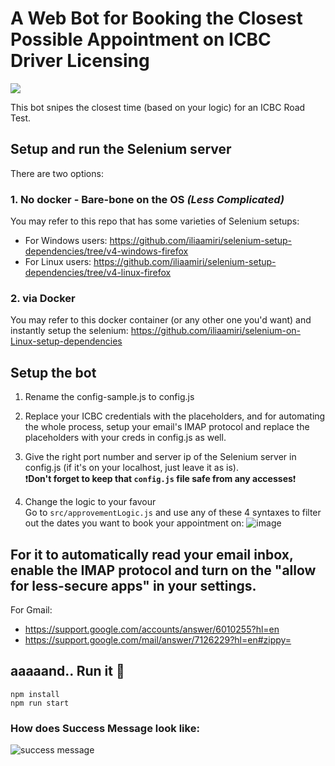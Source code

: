 # A Web Bot for Booking the Closest Possible Appointment on ICBC Driver Licensing
![](https://img.shields.io/github/license/iliaamiri/a-web-bot-for-booking-the-closest-possible-appointment-on-ICBC-Driver-Licensing?color=%23623842)

This bot snipes the closest time (based on your logic) for an ICBC Road Test.

## Setup and run the Selenium server
There are two options:

### 1. No docker - Bare-bone on the OS _(Less Complicated)_
You may refer to this repo that has some varieties of Selenium setups:
* For Windows users: https://github.com/iliaamiri/selenium-setup-dependencies/tree/v4-windows-firefox
* For Linux users: https://github.com/iliaamiri/selenium-setup-dependencies/tree/v4-linux-firefox

### 2. via Docker
You may refer to this docker container (or any other one you'd want) and instantly setup the selenium: https://github.com/iliaamiri/selenium-on-Linux-setup-dependencies


## Setup the bot

1. Rename the config-sample.js to config.js 
2. Replace your ICBC credentials with the placeholders, and for automating the whole process, setup your email's IMAP protocol and replace the placeholders with your creds in config.js as well.
3. Give the right port number and server ip of the Selenium server in config.js (if it's on your localhost, just leave it as is).  
  ❗**Don't forget to keep that `config.js` file safe from any accesses**❗

4. Change the logic to your favour  
   Go to `src/approvementLogic.js` and use any of these 4 syntaxes to filter out the dates you want to book your appointment on: 
![image](https://user-images.githubusercontent.com/37903573/173935970-b719f7e3-bbfc-4927-a5ba-c589d6381002.png)

## For it to automatically read your email inbox, enable the IMAP protocol and turn on the "allow for less-secure apps" in your settings.
For Gmail:
* https://support.google.com/accounts/answer/6010255?hl=en
* https://support.google.com/mail/answer/7126229?hl=en#zippy=

## aaaaand.. Run it 🤖
```
npm install
npm run start
```

### How does Success Message look like:

![success message](https://user-images.githubusercontent.com/37903573/173990985-2a869a38-d67b-4a63-bfb4-38c2d9f3efa8.png)
